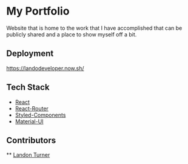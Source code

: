 # My Portfolio

Website that is home to the work that I have accomplished that can be publicly shared and a place to show myself off a bit. 

## Deployment

https://landodeveloper.now.sh/

## Tech Stack

* [React](https://reactjs.org/)
* [React-Router](https://reactrouter.com/web/guides/quick-start)
* [Styled-Components](https://styled-components.com/)
* [Material-UI](https://material-ui.com/getting-started/usage/)

## Contributors

** [Landon Turner](https://github.com/landoDev)
